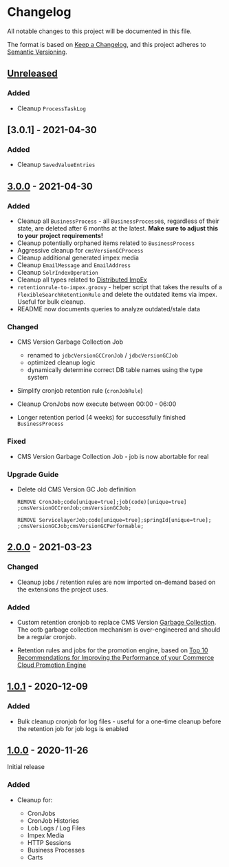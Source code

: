 # Changelog

All notable changes to this project will be documented in this file.

The format is based on [Keep a Changelog](https://keepachangelog.com/en/1.0.0/),
and this project adheres to [Semantic Versioning](https://semver.org/spec/v2.0.0.html).

## [Unreleased]

### Added

- Cleanup `ProcessTaskLog`

## [3.0.1] - 2021-04-30

### Added

- Cleanup `SavedValueEntries`

## [3.0.0] - 2021-04-30

### Added

- Cleanup all `BusinessProcess` - all `BusinessProcess`es, regardless of their state,
  are deleted after 6 months at the latest. **Make sure to adjust this to your project
  requirements!**
- Cleanup potentially orphaned items related to `BusinessProcess`
- Aggressive cleanup for `cmsVersionGCProcess`
- Cleanup additional generated impex media
- Cleanup `EmailMessage` and `EmailAddress`
- Cleanup `SolrIndexOperation`
- Cleanup all types related to [Distributed ImpEx](https://help.sap.com/viewer/d0224eca81e249cb821f2cdf45a82ace/LATEST/en-US/3e0138c9bfc642349cad227cfcd72d9f.html)
- `retentionrule-to-impex.groovy` - helper script that takes the results of a `FlexibleSearchRetentionRule` and delete 
  the outdated items via impex. Useful for bulk cleanup.
- README now documents queries to analyze outdated/stale data

### Changed

- CMS Version Garbage Collection Job
  
  - renamed to `jdbcVersionGCCronJob` / `jdbcVersionGCJob`
  - optimized cleanup logic
  - dynamically determine correct DB table names using the type system
  
- Simplify cronjob retention rule (`cronJobRule`)
- Cleanup CronJobs now execute between 00:00 - 06:00
- Longer retention period (4 weeks) for successfully finished `BusinessProcess`

### Fixed

- CMS Version Garbage Collection Job - job is now abortable for real

### Upgrade Guide

- Delete old CMS Version GC Job definition

  ```impex
  REMOVE CronJob;code[unique=true];job(code)[unique=true]
  ;cmsVersionGCCronJob;cmsVersionGCJob;
  
  REMOVE ServicelayerJob;code[unique=true];springId[unique=true];
  ;cmsVersionGCJob;cmsVersionGCPerformable;
  ```

## [2.0.0] - 2021-03-23

### Changed

- Cleanup jobs / retention rules are now imported on-demand based on the extensions the project uses.

### Added

- Custom retention cronjob to replace CMS Version [Garbage Collection][versiongc].\
  The ootb garbage collection mechanism is over-engineered and should be a regular cronjob.
  
- Retention rules and jobs for the promotion engine, based on
  [Top 10 Recommendations for Improving the Performance of your Commerce Cloud Promotion Engine][top10]

[versiongc]: https://help.sap.com/viewer/9d346683b0084da2938be8a285c0c27a/2011/en-US/9089116335ac4f4d8708e0c5516531e3.html
[top10]: https://www.sap.com/cxworks/article/538808299/top_10_recommendations_for_improving_the_performance_of_your_commerce_cloud_promotion_engine

## [1.0.1] - 2020-12-09

### Added

- Bulk cleanup cronjob for log files - useful for a one-time cleanup before the retention
  job for job logs is enabled

## [1.0.0] - 2020-11-26

Initial release

### Added

- Cleanup for:

  - CronJobs
  - CronJob Histories
  - Lob Logs / Log Files
  - Impex Media
  - HTTP Sessions
  - Business Processes
  - Carts


[Unreleased]: https://github.com/sap-commerce-tools/sanecleanup/compare/v3.1.0...HEAD
[3.1.0]: https://github.com/sap-commerce-tools/sanecleanup/compare/v3.0.0...v3.1.0
[3.0.0]: https://github.com/sap-commerce-tools/sanecleanup/compare/v2.0.0...v3.0.0
[2.0.0]: https://github.com/sap-commerce-tools/sanecleanup/compare/v1.0.1...v2.0.0
[1.0.1]: https://github.com/sap-commerce-tools/sanecleanup/compare/v1.0.0...v1.0.1
[1.0.0]: https://github.com/sap-commerce-tools/sanecleanup/releases/tag/v1.0.0
